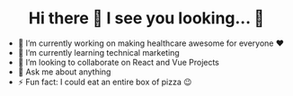 <h1 align="center"> Hi there 👋 I see you looking... 👀</h1>

- 🔭 I’m currently working on making healthcare awesome for everyone ❤️ 
- 🌱 I’m currently learning technical marketing
- 👯 I’m looking to collaborate on React and Vue Projects
- 💬 Ask me about anything
- ⚡ Fun fact: I could eat an entire box of pizza 😉


<!--
**AmericasEngineer/AmericasEngineer** is a ✨ _special_ ✨ repository because its `README.md` (this file) appears on your GitHub profile.

Here are some ideas to get you started:

- 🔭 I’m currently working on ...
- 🌱 I’m currently learning ...
- 👯 I’m looking to collaborate on ...
- 🤔 I’m looking for help with ...
- 💬 Ask me about ...
- 📫 How to reach me: ...
- 😄 Pronouns: ...
- ⚡ Fun fact: ...
-->
